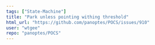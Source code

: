 ```yaml
---
tags: ["State-Machine"]
title: "Park unless pointing withing threshold"
html_url: "https://github.com/panoptes/POCS/issues/910"
user: "wtgee"
repo: "panoptes/POCS"
---
```


